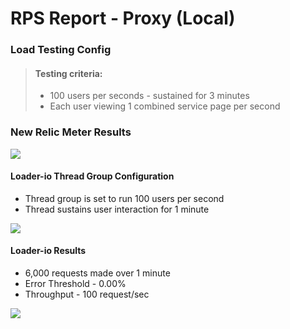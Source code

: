 # RPS Report - Proxy (Local)

### Load Testing Config

> #### Testing criteria:
>  - 100 users per seconds - sustained for 3 minutes
>  - Each user viewing 1 combined service page per second

### New Relic Meter Results

![](https://gist.github.com/zjayers/8412791570a119bd11b6c883f58af125/raw/637edac2571e6bf127ca1ed1bdaab5ecb22ebf39/Screen%2520Shot%25202020-07-23%2520at%25205.41.48%2520PM.png)

#### Loader-io Thread Group Configuration
- Thread group is set to run 100 users per second
- Thread sustains user interaction for 1 minute

![](https://gist.github.com/zjayers/8412791570a119bd11b6c883f58af125/raw/637edac2571e6bf127ca1ed1bdaab5ecb22ebf39/Screen%2520Shot%25202020-07-23%2520at%25205.40.46%2520PM.png)

#### Loader-io Results
- 6,000 requests made over 1 minute
- Error Threshold - 0.00%
- Throughput - 100 request/sec

![](https://gist.github.com/zjayers/8412791570a119bd11b6c883f58af125/raw/637edac2571e6bf127ca1ed1bdaab5ecb22ebf39/Screen%2520Shot%25202020-07-23%2520at%25205.17.43%2520PM.png)
